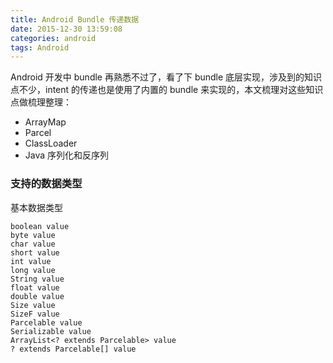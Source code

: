 ```yaml
---
title: Android Bundle 传递数据
date: 2015-12-30 13:59:08
categories: android
tags: Android
---
```


Android 开发中 bundle 再熟悉不过了，看了下 bundle 底层实现，涉及到的知识点不少，intent 的传递也是使用了内置的 bundle 来实现的，本文梳理对这些知识点做梳理整理：

* ArrayMap
* Parcel
* ClassLoader
* Java 序列化和反序列

### 支持的数据类型

基本数据类型 

```
boolean value
byte value
char value
short value
int value
long value
String value
float value
double value
Size value
SizeF value
Parcelable value
Serializable value
ArrayList<? extends Parcelable> value
? extends Parcelable[] value
```

